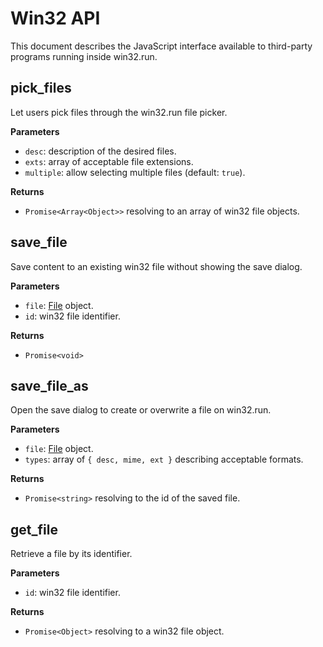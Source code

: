 # Win32 API

This document describes the JavaScript interface available to third-party programs running inside win32.run.

## pick_files
Let users pick files through the win32.run file picker.

**Parameters**
- `desc`: description of the desired files.
- `exts`: array of acceptable file extensions.
- `multiple`: allow selecting multiple files (default: `true`).

**Returns**
- `Promise<Array<Object>>` resolving to an array of win32 file objects.

## save_file
Save content to an existing win32 file without showing the save dialog.

**Parameters**
- `file`: [File](https://developer.mozilla.org/en-US/docs/Web/API/File) object.
- `id`: win32 file identifier.

**Returns**
- `Promise<void>`

## save_file_as
Open the save dialog to create or overwrite a file on win32.run.

**Parameters**
- `file`: [File](https://developer.mozilla.org/en-US/docs/Web/API/File) object.
- `types`: array of `{ desc, mime, ext }` describing acceptable formats.

**Returns**
- `Promise<string>` resolving to the id of the saved file.

## get_file
Retrieve a file by its identifier.

**Parameters**
- `id`: win32 file identifier.

**Returns**
- `Promise<Object>` resolving to a win32 file object.
